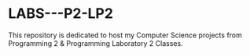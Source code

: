 # LABS---P2-LP2
This repository is dedicated to host my Computer Science projects from Programming 2 &amp; Programming Laboratory 2 Classes.
